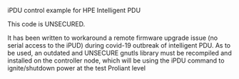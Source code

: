 iPDU control example for HPE Intelligent PDU

This code is UNSECURED.

It has been written to workaround a remote firmware upgrade issue (no serial access to the iPUD) during covid-19 outbreak of intelligent PDU.
As to be used, an outdated and UNSECURE gnutls library must be recompiled and installed on the controller node, which will be
using the iPDU command to ignite/shutdown power at the test Proliant level

